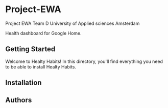 # Project-EWA
Project EWA Team D University of Applied sciences Amsterdam

Health dashboard for Google Home.

## Getting Started
Welcome to Healty Habits! In this directory, you'll find everything you need to be able to install Healty Habits.

## Installation

## Authors



